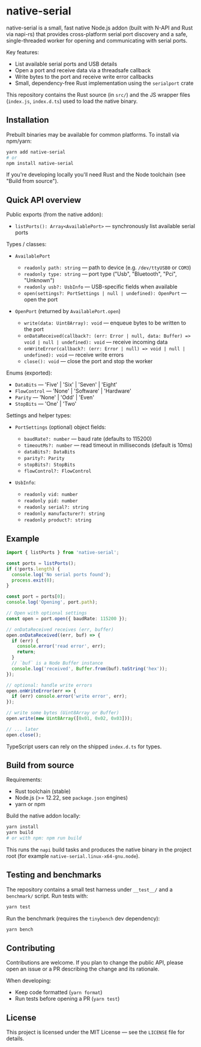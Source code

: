 # native-serial

native-serial is a small, fast native Node.js addon (built with N-API and Rust via napi-rs)
that provides cross-platform serial port discovery and a safe, single-threaded worker for
opening and communicating with serial ports.

Key features:

- List available serial ports and USB details
- Open a port and receive data via a threadsafe callback
- Write bytes to the port and receive write error callbacks
- Small, dependency-free Rust implementation using the `serialport` crate

This repository contains the Rust source (in `src/`) and the JS wrapper files
(`index.js`, `index.d.ts`) used to load the native binary.

## Installation

Prebuilt binaries may be available for common platforms. To install via npm/yarn:

```bash
yarn add native-serial
# or
npm install native-serial
```

If you're developing locally you'll need Rust and the Node toolchain (see "Build from source").

## Quick API overview

Public exports (from the native addon):

- `listPorts(): Array<AvailablePort>` — synchronously list available serial ports

Types / classes:

- `AvailablePort`
  - `readonly path: string` — path to device (e.g. `/dev/ttyUSB0` or `COM3`)
  - `readonly type: string` — port type ("Usb", "Bluetooth", "Pci", "Unknown")
  - `readonly usb?: UsbInfo` — USB-specific fields when available
  - `open(settings?: PortSettings | null | undefined): OpenPort` — open the port

- `OpenPort` (returned by `AvailablePort.open`)
  - `write(data: Uint8Array): void` — enqueue bytes to be written to the port
  - `onDataReceived(callback?: (err: Error | null, data: Buffer) => void | null | undefined): void` — receive incoming data
  - `onWriteError(callback?: (err: Error | null) => void | null | undefined): void` — receive write errors
  - `close(): void` — close the port and stop the worker

Enums (exported):

- `DataBits` — 'Five' | 'Six' | 'Seven' | 'Eight'
- `FlowControl` — 'None' | 'Software' | 'Hardware'
- `Parity` — 'None' | 'Odd' | 'Even'
- `StopBits` — 'One' | 'Two'

Settings and helper types:

- `PortSettings` (optional) object fields:
  - `baudRate?: number` — baud rate (defaults to 115200)
  - `timeoutMs?: number` — read timeout in milliseconds (default is 10ms)
  - `dataBits?: DataBits`
  - `parity?: Parity`
  - `stopBits?: StopBits`
  - `flowControl?: FlowControl`

- `UsbInfo`:
  - `readonly vid: number`
  - `readonly pid: number`
  - `readonly serial?: string`
  - `readonly manufacturer?: string`
  - `readonly product?: string`

## Example

```ts
import { listPorts } from 'native-serial';

const ports = listPorts();
if (!ports.length) {
  console.log('No serial ports found');
  process.exit(0);
}

const port = ports[0];
console.log('Opening', port.path);

// Open with optional settings
const open = port.open({ baudRate: 115200 });

// onDataReceived receives (err, buffer)
open.onDataReceived((err, buf) => {
  if (err) {
    console.error('read error', err);
    return;
  }
  // `buf` is a Node Buffer instance
  console.log('received', Buffer.from(buf).toString('hex'));
});

// optional: handle write errors
open.onWriteError(err => {
  if (err) console.error('write error', err);
});

// write some bytes (Uint8Array or Buffer)
open.write(new Uint8Array([0x01, 0x02, 0x03]));

// ... later
open.close();
```

TypeScript users can rely on the shipped `index.d.ts` for types.

## Build from source

Requirements:

- Rust toolchain (stable)
- Node.js (>= 12.22, see `package.json` engines)
- yarn or npm

Build the native addon locally:

```bash
yarn install
yarn build
# or with npm: npm run build
```

This runs the `napi` build tasks and produces the native binary in the project root
(for example `native-serial.linux-x64-gnu.node`).

## Testing and benchmarks

The repository contains a small test harness under `__test__/` and a `benchmark/` script.
Run tests with:

```bash
yarn test
```

Run the benchmark (requires the `tinybench` dev dependency):

```bash
yarn bench
```

## Contributing

Contributions are welcome. If you plan to change the public API, please open an issue or a PR
describing the change and its rationale.

When developing:

- Keep code formatted (`yarn format`)
- Run tests before opening a PR (`yarn test`)

## License

This project is licensed under the MIT License — see the `LICENSE` file for details.

